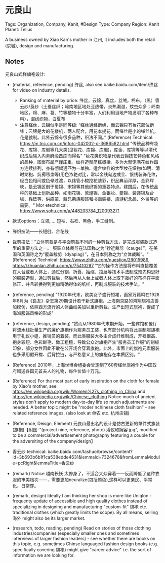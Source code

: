 # 元良山

Tags: Organization, Company, Kanit, #Design
Type: Company
Region: Kanit
Planet: Tellus

A business owned by Xiao Kan's mother in 江州, it includes both the retail (京城), design and manufacturing.

## Notes

元良山式样旗袍设计: <!--We may be able to reformat this with ChatGPT-->

* (material, reference, pending) 缂丝, also see baike.baidu.com/item/缂丝 for video on industry details.
    * Ranking of material by price: 缂丝，云锦，真丝，丝绒，棉布，（黑）香云纱/莨纱（土蚕丝织；岭南地区地处亚热带，炎热潮湿，蚊虫众多；岭南地区，棉、麻、葛、竹等植物十分丰富，人们利用当地产物发明了各种布料），混纺织物，白夏布
    * 注意缂丝，云锦似乎是同等级: “缂丝通经断纬，而云锦只有妆花部位断纬；云锦是大的花楼机，两人配合，用花本提花。而缂丝是小的缂丝机，花是戗制。此外云锦有很多品种，织法不同。” (Reference) Technical: https://m.tnc.com.cn/info/c-042002-d-3686582.html "传统品种有妆花、库锦、库缎等几大类(见妆花、库锦、库缎)，库金、库锦等等以清代织成后输入内务府缎匹库而得名" "妆花类织物是代表云锦技艺特色和风格的品种，图案布局严谨庄重，纹样造型简练概括，多为大型饱满花纹作四方连续排列，亦有彻幅通匹为一单独、适合纹样的大型妆花织物(如明、清时龙袍、炕褥毯垫等)用色浓艳对比，常以金线勾边或金、银线装饰花纹，经白色相间或色晕过渡，以纬管小梭挖花装彩，织品典丽浑厚，金彩辉映，是云锦区别于蜀锦、宋锦等其他织锦的重要特点。建国后，在传统品种的基础上创新品种，如雨花锦、敦煌锦、金银妆、菱锦、装饰锦及台毯、靠垫等，供应蒙、藏兄弟族服饰和书画装裱、旅游纪念品、外贸等的需要。" Mor etechnical: https://www.sohu.com/a/448203784_120093271
* 款式options：立领, ....短袖、右衽、黑色，手工缝制。
* 缂织技法——长短戗、合花线
* 裁剪技法："立体剪裁是与平面剪裁不同的一种剪裁方法，是完成服装款式造型的重要方法之一。 服装立体裁剪在法国称之为“抄近裁剪（cauge）”，在美国和英国称之为“覆盖裁剪（dyapiag）”，在日本则称之为“立体裁断”。" (Reference) Technical: https://www.zhihu.com/question/28015989, https://zhuanlan.zhihu.com/p/75410287 "它的操作方法是将布料直接覆盖在人台或者人体上，通过分割、折叠、抽缩、拉展等技术手法制成预先构思好的服装造型，通过剪裁后，然后再从人台上或者人体上取下裁好的布样在平面修正，并且转换得到更加精确得体的纸样，再制成服装的技术手法。"

* (reference, pending) "1920年代末，欧美女子盛行短裙，画家万籁鸣在1928年8月为《良友》杂志第29期设计若干新式旗袍，上海南京路的鸿翔旗袍店善加模仿，依照西方流行的人体曲线美加以重新剪裁，生产出短式旗袍，促成了海派服饰风格的形成"
* (reference, design, pending) "然而从1980年代末期开始，一些宾馆和餐厅将流水线批量生产的廉价旗袍作为服务员工装，也有部分机构将此类制服旗袍用于礼仪小姐、推销员的着装，而此类服装大多由合成纤维制成，开衩很高、袍身较短、色彩鲜艳、做工粗糙，导致公众对旗袍产生“服务员工作服”的刻板印象，部分女性因此不敢在公开场合穿着旗袍。此外，市面上的旗袍元素服装也多采用假开襟、后背拉链，与严格意义上的旗袍存在本质区别。"
* (Reference) 2010年，上海世博会组委会曾定制了60套缂丝旗袍作为中国政府赠送各国元首夫人的礼物，每件价值十万元。
* (Reference) For the most part of early inspiration on the cloth for female by Xiao's mother, see https://en.wikipedia.org/wiki/Women%27s_clothing_in_China and https://en.wikipedia.org/wiki/Chinese_clothing Notice much of ancient styles don't apply to modern day-to-day life so much adjustments are needed. A better topic might be "moder nchinese cloth fasihion" - see related reference images. (also look at 单农 etc. 杭州店铺)
* (Reference, Deisgn, Element) 元良山最出名的设计是仿古更新的單件式旗装(旗袍)【附图-"(project nine, reference, photo) 溥仪和婉容.jpg", modified to be a commercial/advertisement photography featuring a couple for the adversiting of the company/design】
* 香云纱 technical: baike.baidu.com/tashuo/browse/content?id=3b693b6b1f1ca538edde4631&lemmaId=7324678&fromLemmaModule=pcRight&lemmaTitle=香云纱

* (remark) Notice 越南长袄 太修身了，不适合大众穿着——反而降低了这种衣服的审美档次——，需要更加neuralize(包括颜色),这样可以更亲民、平常化、日常穿。
* (remark, design) Ideally I am thinking her shop is more like Uniqlon - frequenty update of accessible and high quality clothes instead of specializing in designing and manufacturing "custom-fit" 旗袍 etc. traditional clothes (which greatly limits the scope). By all means, selling 海外 might also be its larger market.

* (research, todo, reading, pending) Read on stories of those clothing industries/companies (especially smaller ones and sometimes interviews of larger fashion leaders) - see whether there are books on this topic, e.g. sometimes Chinse languaged fashion design books (e.g. specifically covering 旗袍) might give "career advice" i.e. the sort of information we are looking for.